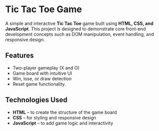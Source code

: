 # Tic Tac Toe Game

A simple and interactive **Tic Tac Toe** game built using **HTML, CSS, and JavaScript**. This project is designed to demonstrate core front-end development concepts such as DOM manipulation, event handling, and responsive design.

## Features

- Two-player gameplay (X and O)
- Game board with intuitive UI
- Win, lose, or draw detection
- Reset game functionality.

## Technologies Used

- **HTML** – to create the structure of the game board
- **CSS** – for styling and responsive design
- **JavaScript** – to add game logic and interactivity
